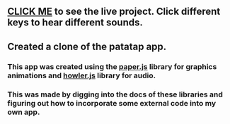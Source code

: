 
## [CLICK ME](http://www.cristineshipman.com/patatap/ "patatap page") to see the live project. Click different keys to hear different sounds. 

## Created a clone of the patatap app.


### This app was created using the [paper.js](http://paperjs.org/ "Paperjs Homepage") library for graphics animations and [howler.js](https://howlerjs.com/ "howler.js Homepage") library for audio.

### This was made by digging into the docs of these libraries and figuring out how to incorporate some external code into my own app.
